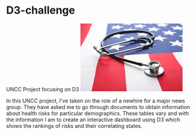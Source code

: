 # D3-challenge
 UNCC Project focusing on D3
![D3 Scatterplot](https://github.com/AgapeofIcarus/D3-challenge/blob/main/Images/healthcare%20states.jpg?raw=true)

In this UNCC project, I've taken on the role of a newhire for a major news group. They have asked me to go through documents to obtain information about health risks for particular demographics. These tables vary and with the information I am to create an interactive dashboard using D3 which shows the rankings of risks and their correlating states.
